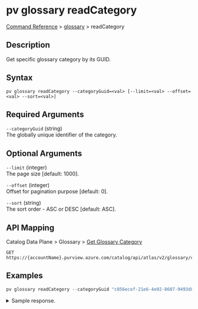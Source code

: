 # pv glossary readCategory
[Command Reference](../../../README.md#command-reference) > [glossary](./main.md) > readCategory

## Description
Get specific glossary category by its GUID.

## Syntax
```
pv glossary readCategory --categoryGuid=<val> [--limit=<val> --offset=<val> --sort=<val>]
```

## Required Arguments
`--categoryGuid` (string)  
The globally unique identifier of the category.

## Optional Arguments
`--limit` (integer)  
The page size [default: 1000].

`--offset` (integer)  
Offset for pagination purpose [default: 0].

`--sort` (string)  
The sort order - ASC or DESC [default: ASC].

## API Mapping
Catalog Data Plane > Glossary > [Get Glossary Category](https://docs.microsoft.com/en-us/rest/api/purview/catalogdataplane/glossary/get-glossary-category)
```
GET https://{accountName}.purview.azure.com/catalog/api/atlas/v2/glossary/category/{categoryGuid}
```

## Examples
```powershell
pv glossary readCategory --categoryGuid "c856ecef-21e6-4e92-8607-9493d8432e78"
```
<details><summary>Sample response.</summary>
<p>

```json
{
    "anchor": {
        "glossaryGuid": "f2307f48-5834-4709-be85-02f3aea5d149",
        "relationGuid": "02a36a2f-e240-40ea-b884-c5ec159d5688"
    },
    "guid": "c856ecef-21e6-4e92-8607-9493d8432e78",
    "lastModifiedTS": "1",
    "name": "MyCategory",
    "qualifiedName": "MyCategory@Glossary"
}
```
</p>
</details>